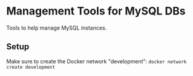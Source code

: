 # Management Tools for MySQL DBs
Tools to help manage MySQL instances.

## Setup
Make sure to create the Docker network "development":
``` docker network create development ```


